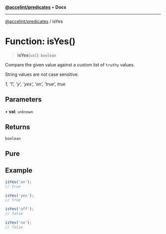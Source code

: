 [**@accelint/predicates**](../README.md) • **Docs**

***

[@accelint/predicates](../README.md) / isYes

# Function: isYes()

> **isYes**(`val`): `boolean`

Compare the given value against a custom list of `truthy` values.

String values are not case sensitive.

_1, '1', 'y', 'yes', 'on', 'true', true_

## Parameters

• **val**: `unknown`

## Returns

`boolean`

## Pure

## Example

```ts
isYes('on');
// true

isYes('yes');
// true

isYes('off');
// false

isYes('no');
// false
```
